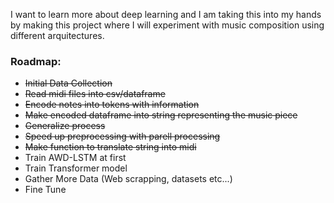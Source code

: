 I want to learn more about deep learning and I am taking this into my hands by making this project where I will experiment with music composition using different arquitectures.


### Roadmap:


  - ~~Initial Data Collection~~
  - ~~Read midi files into csv/dataframe~~
  - ~~Encode notes into tokens with information~~
  - ~~Make encoded dataframe into string representing the music piece~~
  - ~~Generalize process~~
  - ~~Speed up preprocessing with parell processing~~
  - ~~Make function to translate string into midi~~
  - Train AWD-LSTM at first
  - Train Transformer model
  - Gather More Data (Web scrapping, datasets etc...)
  - Fine Tune
